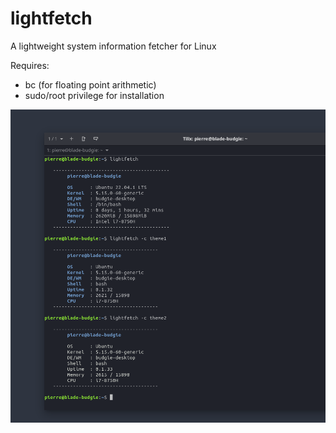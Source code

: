 # lightfetch
A lightweight system information fetcher for Linux  

Requires:
- bc (for floating point arithmetic)
- sudo/root privilege for installation

![Alt text](/screenshots/lightfetch0.png?raw=true "Optional Title")
